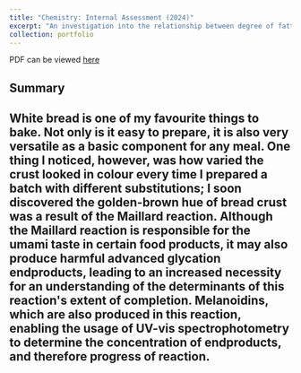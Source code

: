```yaml
---
title: "Chemistry: Internal Assessment (2024)"
excerpt: "An investigation into the relationship between degree of fatty acid unsaturation and the extent of the Maillard reaction in bread.<br/><img src='/files/chemiacoverpic.png'>"
collection: portfolio
---
```


PDF can be viewed [here](https://alcotticus.github.io/files/2024chemia.pdf)

Summary
------
White bread is one of my favourite things to bake. Not only is it easy to prepare, it is also very versatile as a basic component for any meal. One thing I noticed, however, was how varied the crust looked in colour every time I prepared a batch with different substitutions; I soon discovered the golden-brown hue of bread crust was a result of the Maillard reaction. Although the Maillard reaction is responsible for the umami taste in certain food products, it may also produce harmful advanced glycation endproducts, leading to an increased necessity for an understanding of the determinants of this reaction's extent of completion. Melanoidins, which are also produced in this reaction, enabling the usage of UV-vis spectrophotometry to determine the concentration of endproducts, and therefore progress of reaction.
------
